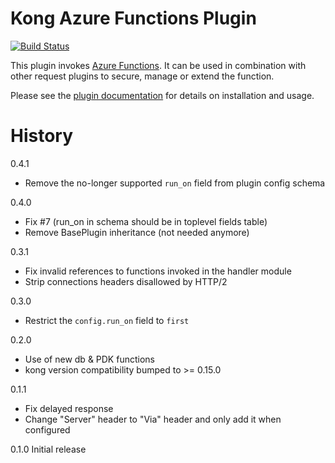 # Kong Azure Functions Plugin

[![Build Status][badge-travis-image]][badge-travis-url]


This plugin invokes
[Azure Functions](https://azure.microsoft.com/en-us/services/functions/).
It can be used in combination with other request plugins to secure, manage
or extend the function.

Please see the [plugin documentation](https://getkong.org/plugins/azure-functions/)
for details on installation and usage.

# History

0.4.1
- Remove the no-longer supported `run_on` field from plugin config schema

0.4.0
- Fix #7 (run_on in schema should be in toplevel fields table)
- Remove BasePlugin inheritance (not needed anymore)

0.3.1
- Fix invalid references to functions invoked in the handler module
- Strip connections headers disallowed by HTTP/2

0.3.0
- Restrict the `config.run_on` field to `first`

0.2.0
- Use of new db & PDK functions
- kong version compatibility bumped to >= 0.15.0

0.1.1

- Fix delayed response
- Change "Server" header to "Via" header and only add it when configured

0.1.0 Initial release

[badge-travis-url]: https://travis-ci.com/Kong/kong-plugin-azure-functions/branches
[badge-travis-image]: https://travis-ci.com/Kong/kong-plugin-azure-functions.svg?branch=master
